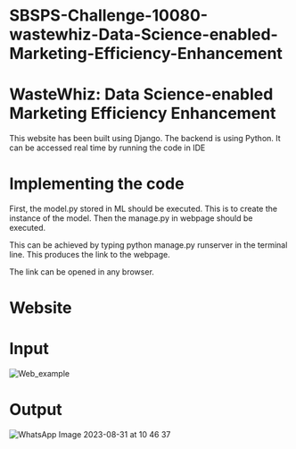 # SBSPS-Challenge-10080-wastewhiz-Data-Science-enabled-Marketing-Efficiency-Enhancement
# WasteWhiz: Data Science-enabled Marketing Efficiency Enhancement

This website has been built using Django. The backend is using Python. It can be accessed real time by running the code in IDE


# Implementing the code
First, the model.py stored in ML should be executed. This is to create the instance of the model. Then the manage.py in webpage should be executed.

This can be achieved by typing python manage.py runserver in the terminal line. This produces the link to the webpage.

The link can be opened in any browser. 


# Website
# Input
![Web_example](https://github.com/smartinternz02/SBSPS-Challenge-10080-wastewhiz-Data-Science-enabled-Marketing-Efficiency-Enhancement/assets/119781510/0fc2923f-4fa9-4022-9a9f-5cf4f2dc84a8)

# Output
![WhatsApp Image 2023-08-31 at 10 46 37](https://github.com/smartinternz02/SBSPS-Challenge-10080-wastewhiz-Data-Science-enabled-Marketing-Efficiency-Enhancement/assets/143480282/b07a6b14-93b7-4b00-abc1-856656d20b94)
